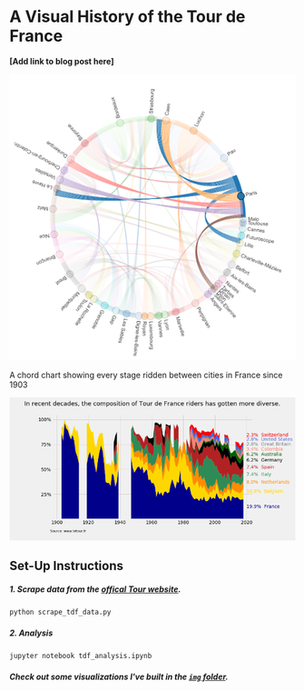 # A Visual History of the Tour de France

**[Add link to blog post here]**

![alt text](https://github.com/yontartu/tour-de-france/blob/master/img/11_paris_chord.png) 

A chord chart showing every stage ridden between cities in France since 1903

![alt text](https://github.com/yontartu/tour-de-france/blob/master/img/07_nationality_mixture_over_time.png)

## Set-Up Instructions

##### 1. Scrape data from the [offical Tour website](https://www.letour.fr).

```bash
python scrape_tdf_data.py
```

##### 2. Analysis

```bash
jupyter notebook tdf_analysis.ipynb
```

##### Check out some visualizations I've built in the [`img` folder](https://github.com/yontartu/tour-de-france/tree/master/img).
